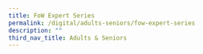 ```yaml
---
title: FoW Expert Series
permalink: /digital/adults-seniors/fow-expert-series
description: ""
third_nav_title: Adults & Seniors
---
```


